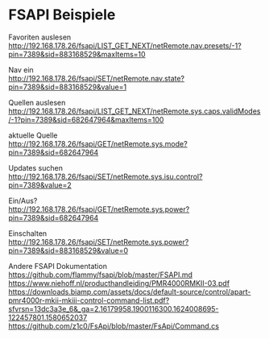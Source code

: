 
# FSAPI Beispiele

Favoriten auslesen  
<http://192.168.178.26/fsapi/LIST_GET_NEXT/netRemote.nav.presets/-1?pin=7389&sid=883168529&maxItems=10>

Nav ein  
<http://192.168.178.26/fsapi/SET/netRemote.nav.state?pin=7389&sid=883168529&value=1>

Quellen auslesen  
<http://192.168.178.26/fsapi/LIST_GET_NEXT/netRemote.sys.caps.validModes/-1?pin=7389&sid=682647964&maxItems=100>

aktuelle Quelle  
<http://192.168.178.26/fsapi/GET/netRemote.sys.mode?pin=7389&sid=682647964>

Updates suchen  
<http://192.168.178.26/fsapi/SET/netRemote.sys.isu.control?pin=7389&value=2>

Ein/Aus?  
<http://192.168.178.26/fsapi/GET/netRemote.sys.power?pin=7389&sid=682647964>

Einschalten  
<http://192.168.178.26/fsapi/SET/netRemote.sys.power?pin=7389&sid=883168529&value=0>

Andere FSAPI Dokumentation  
<https://github.com/flammy/fsapi/blob/master/FSAPI.md>
<https://www.niehoff.nl/producthandleiding/PMR4000RMKII-03.pdf>
<https://downloads.biamp.com/assets/docs/default-source/control/apart-pmr4000r-mkii-mkiii-control-command-list.pdf?sfvrsn=13dc3a3e_6&_ga=2.16179958.1900116300.1624008695-122457801.1580652037>
<https://github.com/z1c0/FsApi/blob/master/FsApi/Command.cs>
